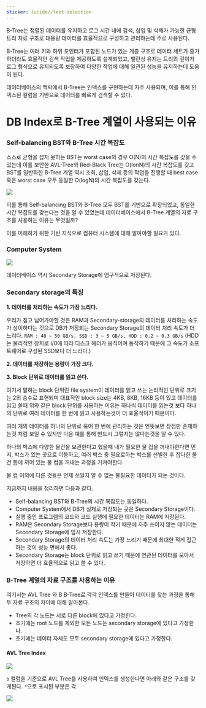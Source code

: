 ```yaml
---
sticker: lucide//text-selection
---
```

B-Tree는 정렬된 데이터를 유지하고 로그 시간 내에 검색, 삽입 및 삭제가 가능한 균형 트리 자료 구조로 대용량 데이터를 효율적으로 구성하고 관리하는데 주로 사용된다. 

B-Tree는 여러 키와 하위 포인터가 포함된 노드가 있는 계층 구조로 데이터 세트가 증가하더라도 효율적인 검색 작업을 제공하도록 설계되었고, 밸런싱 유지는 트리의 깊이가 로그 형식으로 유지되도록 보장하여 다양한 작업에 대해 일관된 성능을 유지하는데 도움이 된다.

데이터베이스의 맥락에서 B-Tree는 인덱스를 구현하는데 자주 사용되며, 이를 통해 인덱스된 컬럼을 기반으로 데이터를 빠르게 검색할 수 있다.

# DB Index로 B-Tree 계열이 사용되는 이유
### Self-balancing BST와 B-Tree 시간 복잡도

스스로 균형을 잡지 못하는 BST는 worst case의 경우 O(N)의 시간 복잡도를 갖을 수 있는데 이를 보안한 AVL-Tree와 Red-Black Tree는 O(lonN)의 시간 복잡도를 갖고 BST를 일반화한 B-Tree 계열 역시 조회, 삽입, 삭제 등의 작업을 진행할 때 best case 혹은 worst case 모두 동일한 O(logN)의 시간 복잡도를 갖는다. 

![](https://i.imgur.com/lAxaalI.png)

이를 통해 Self-balancing BST와 B-Tree 모두 BST를 기반으로 확장되었고, 동일한 시간 복잡도를 갖는다는 것을 알 수 있었는데 데이터베이스에서 B-Tree 계열의 자료 구조를 사용하는 이유는 무엇일까?

이를 이해하기 위한 기반 지식으로 컴퓨터 시스템에 대해 알아야할 필요가 있다.
### Computer System

![](https://i.imgur.com/EHxzZsv.png)

데이터베이스 역시 Secondary Storage에 영구적으로 저장된다.
### Secondary storage의 특징

**1. 데이터를 처리하는 속도가 가장 느리다.**

우리가 짚고 넘어가야할 것은 RAM과 Secondary-storage의 데이터를 처리하는 속도가 상이하다는 것으로 DB가 저장되는  Secondary Storage의 데이터 처리 속도가 더 느리다.
`RAM : 40 ~ 50 GB/s, SSD : 3 ~ 5 GB/s, HDD : 0.2 ~ 0.3 GB/s`
(HDD는 물리적인 장치로 I/0에 따라 디스크 헤더가 움직이며 동작하기 때문에 그 속도가 소프트웨어로 구성된 SSD보다 더 느리다.)

**2. 데이터를 저장하는 용량이 가장 크다.**

**3. Block 단위로 데이터를 읽고 쓴다.**

여기서 말하는 block 단위란 file system이 데이터를 읽고 쓰는 논리적인 단위로 크기는 2의 승수로 표현되며 대표적인 block size는 4KB, 8KB, 16KB 등이 있고 데이터를 읽고 쓸때 위와 같은 block 단위를 사용하는 이유는 하나씩 데이터를 읽는것 보다 하나의 단위로 여러 데이터를 한 번에 읽고 사용하는것이 더 효율적이기 때문이다.

여러 개의 데이터를 하나의 단위로 묶어 한 번에 관리하는 것은 언뜻보면 장점만 존재하는것 처럼 보일 수 있지만 다음 예를 통해 반드시 그렇지는 않다는것을 알 수 있다. 

하나의 박스에 다양한 물건을 보관한다고 했을때 내가 필요한 물 컵을 꺼내야한다면
먼저, 박스가 있는 곳으로 이동하고, 여러 박스 중 필요로하는 박스를 선별한 후 잡다한 물건 틈에 끼어 
있는 물 컵을 꺼내는 과정을 거쳐야한다.

물 컵 이외에 다른 것들은 언제 쓰일지 알 수 없는 불필요한 데이터가 되는 것이다.

지금까지 내용을 정리하면 다음과 같다.
- Self-balancing BST와 B-Tree의 시간 복잡도는 동일하다.
- Computer System에서 DB가 실제로 저장되는 곳은 Secondary Storage이다.
- 실행 중인 프로그램의 코드와 코드 실행에 필요한 데이터는 RAM에 저장된다.
- RAM은 Secondary Storage보다 용량이 작기 때문에 자주 쓰이지 않는 데이터는 Secondary Storage에 임시 저장한다.
- Secondary Storage의 데이터 처리 속도는 가장 느리기 때문에 최대한 적게 접근하는 것이 성능 면에서 좋다.
- Secondary Storage는 block 단위로 읽고 쓰기 때문에 연관된 데이터를 모아서 저장하면 더 효율적으로 읽고 쓸 수 있다.

### B-Tree 계열의 자료 구조를 사용하는 이유

여기서는 AVL Tree 와 B B-Tree로 각각 인덱스를 만들어 데이터를 찾는 과정을 통해 두 자료 구조의 차이에 대해 알아본다.

- Tree의 각 노드는 서로 다른 block에 있다고 가정한다.
- 초기에는 root 노드를 제외한 모든 노드는 secondary storage에 있다고 가정한다.
- 초기에는 데이터 자체도 모두 secondary storage에 있다고 가정한다.

#### AVL Tree Index

![](https://i.imgur.com/hJdwqG1.png)

`b` 컬럼을 기준으로 AVL Tree를 사용하여 인덱스를 생성한다면 아래와 같은 구조를 갖게된다.
`*`으로 표시된 부분은 각 

![](https://i.imgur.com/BCaXAb1.png)


